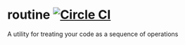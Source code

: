 # routine [![Circle CI](https://circleci.com/gh/flute-io/routine.svg?circle-token=b03e44e91c78cff9be248bfbee1dfd94f831e7c7)](https://circleci.com/gh/flute-io/routine)

A utility for treating your code as a sequence of operations
